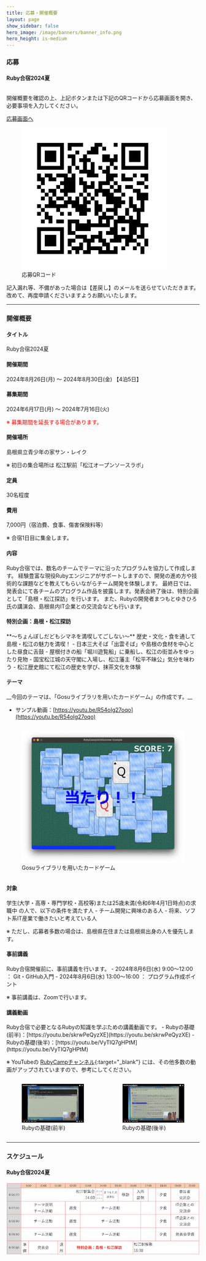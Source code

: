 ```yaml
---
title: 応募・開催概要
layout: page
show_sidebar: false
hero_image: /image/banners/banner_info.png
hero_height: is-medium
---
```


<h3 class="block">
  <span class="icon-text has-text-info-dark">
    <span class="icon">
      <i class="fas fa-file-alt"></i>
    </span>
    <span>応募</span>
  </span>
</h3>

<h4 class="has-text-danger-dark">Ruby合宿2024夏</h4>

<div class="columns is-centered">
  <div class="column is-12">
    <p class="has-text-centered">
      <span>開催概要を確認の上、上記ボタンまたは下記のQRコードから応募画面を開き、必要事項を入力してください。</span>
    </p>
    <p class="has-text-centered">
      <a class="button is-large is-rounded is-link" target="_blank" href="https://forms.gle/Gp43P1D47KFUPD919">応募画面へ</a>
    </p>
    <div class="block has-text-centered">
      <figure class="image is-128x128 is-inline-block">
        <img src="/image/2024-summer/2024_summer_sf_barcode.png" alt="応募QRコード">
        <figcaption>
          応募QRコード
        </figcaption>
      </figure>
    </div>
    <div class="notification is-warning is-light">
      記入漏れ等、不備があった場合は【差戻し】のメールを送らせていただきます。改めて、再度申請くださいますようお願いいたします。
    </div>
  </div>
</div>

---

<h3 class="block" class="has-text-info-dark">
  <span class="icon-text">
    <span class="icon">
      <i class="fas fa-gem"></i>
    </span>
    <span>開催概要</span>
  </span>
</h3>

<h4 class="has-text-success-dark">タイトル</h4>
Ruby合宿2024夏

<h4 class="has-text-success-dark">開催期間</h4>
2024年8月26日(月) 〜 2024年8月30日(金) 【4泊5日】

<h4 class="has-text-success-dark">募集期間</h4>
2024年6月17日(月) 〜 2024年7月16日(火)

<span style="color: red;">※ 募集期間を延長する場合があります。</span>

<h4 class="has-text-success-dark">開催場所</h4>
島根県立青少年の家サン・レイク

※ 初日の集合場所は 松江駅前「松江オープンソースラボ」

<h4 class="has-text-success-dark">定員</h4>
30名程度  

<h4 class="has-text-success-dark">費用</h4>
7,000円（宿泊費、食事、傷害保険料等）

※ 合宿1日目に集金します。

<h4 class="has-text-success-dark">内容</h4>
Ruby合宿では、数名のチームでテーマに沿ったプログラムを協力して作成します。  
経験豊富な現役Rubyエンジニアがサポートしますので、開発の進め方や技術的な課題などを教えてもらいながらチーム開発を体験します。  
最終日では、発表会にて各チームのプログラム作品を披露します。発表会終了後は、特別企画として「島根・松江探訪」を行います。  
また、Rubyの開発者まつもとゆきひろ氏の講演会、島根県内IT企業との交流会なども行います。  

<h4 class="has-text-danger-dark">特別企画：島根・松江探訪</h4>
**〜ちょんぼしだどもシマネを満喫してごしない〜**  
歴史・文化・食を通して島根・松江の魅力を満喫！
- 日本三大そば「出雲そば」や島根の食材を中心とした昼食に舌鼓
- 屋根付きの船「堀川遊覧船」に乗船し、松江の街並みをゆったり見物
- 国宝松江城の天守閣に入場し、松江藩主「松平不昧公」気分を味わう
- 松江歴史館にて松江の歴史を学び、抹茶文化を体験

<h4 class="has-text-success-dark">テーマ</h4>
__今回のテーマは、「Gosuライブラリを用いたカードゲーム」の作成です。__

- サンプル動画：[https://youtu.be/R54oIg27oqo](https://youtu.be/R54oIg27oqo)

<div class="columns">
  <div class="column is-one-third">
    <figure class="image">
      <img src="/image/2024-summer/2024_summer_game.png" alt="Gosuライブラリを用いたカードゲーム">
      <figcaption>
        Gosuライブラリを用いたカードゲーム
      </figcaption>
    </figure>
  </div>
</div> 

<h4 class="has-text-success-dark">対象</h4>
学生(大学・高専・専門学校・高校等)または25歳未満(令和6年4月1日時点)の求職中 の人で、以下の条件を満たす人  
- チーム開発に興味のある人
- 将来、ソフト系IT産業で働きたいと考えている人

※ ただし、応募者多数の場合は、島根県在住または島根県出身の人を優先します。

<h4 class="has-text-success-dark">事前講義</h4>
Ruby合宿開催前に、事前講義を行います。  
- 2024年8月6日(水) 9:00〜12:00 ： Git・GitHub入門
- 2024年8月6日(水) 13:00〜16:00 ： プログラム作成ポイント

※ 事前講義は、Zoomで行います。

<h4 class="has-text-success-dark">講義動画</h4>
Ruby合宿で必要となるRubyの知識を学ぶための講義動画です。  
- Rubyの基礎(前半)：[https://youtu.be/skrwPeQyzXE](https://youtu.be/skrwPeQyzXE)
- Rubyの基礎(後半)：[https://youtu.be/VyTIQ7gHPtM](https://youtu.be/VyTIQ7gHPtM)

※ YouTubeの [RubyCampチャンネル](https://www.youtube.com/channel/UC_zQBDRY64nWoQ56jcBEW5g){:target="_blank"} には、その他多数の動画がアップされていますので、参考にしてください。

<div class="columns">
  <div class="column is-one-third">
    <figure class="image">
      <img src="/image/info/ruby_lecture_1_tmb.png" alt="Rubyの基礎(前半)">
      <figcaption>
        Rubyの基礎(前半)
      </figcaption>
    </figure>
  </div>
  <div class="column is-one-third">
    <figure class="image">
      <img src="/image/info/ruby_lecture_2_tmb.png" alt="Rubyの基礎(後半)">
      <figcaption>
        Rubyの基礎(後半)
      </figcaption>
    </figure>
  </div>
</div> 

---

<h3 class="block" class="has-text-info-dark">
  <span class="icon-text">
    <span class="icon">
      <i class="fas fa-calendar"></i>
    </span>
    <span>スケジュール</span>
  </span>
</h3>

<h4 class="has-text-danger-dark">Ruby合宿2024夏</h4>

![Ruby合宿2024春スケジュール](/image/2024-summer/2024_summer_schedule.png "Ruby合宿2024夏スケジュール")
